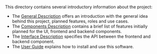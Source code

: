 This directory contains several introductory information about the project:

- The [General Description](<General description/README.md>) offers an introduction with the general idea behind this project, planned features, roles and use cases.
- The [Components Description](<Components description/README.md>) contains a brief list of features initially planned for the UI, frontend and backend components.
- The [Interface Description](<interface_description.md>) specifies the API between the frontend and backend component.
- The [User Guide](<user guide.md>) explains how to install and use this software.
